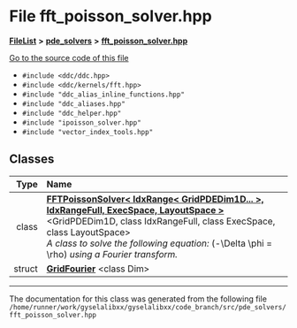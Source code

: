 

# File fft\_poisson\_solver.hpp



[**FileList**](files.md) **>** [**pde\_solvers**](dir_be2a347b8fed8e825bae8c199ecc63c1.md) **>** [**fft\_poisson\_solver.hpp**](fft__poisson__solver_8hpp.md)

[Go to the source code of this file](fft__poisson__solver_8hpp_source.md)



* `#include <ddc/ddc.hpp>`
* `#include <ddc/kernels/fft.hpp>`
* `#include "ddc_alias_inline_functions.hpp"`
* `#include "ddc_aliases.hpp"`
* `#include "ddc_helper.hpp"`
* `#include "ipoisson_solver.hpp"`
* `#include "vector_index_tools.hpp"`















## Classes

| Type | Name |
| ---: | :--- |
| class | [**FFTPoissonSolver&lt; IdxRange&lt; GridPDEDim1D... &gt;, IdxRangeFull, ExecSpace, LayoutSpace &gt;**](classFFTPoissonSolver_3_01IdxRange_3_01GridPDEDim1D_8_8_8_01_4_00_01IdxRangeFull_00_01ExecSpace_00_01LayoutSpace_01_4.md) &lt;GridPDEDim1D, class IdxRangeFull, class ExecSpace, class LayoutSpace&gt;<br>_A class to solve the following equation:_ \(-\Delta \phi = \rho\) _using a Fourier transform._ |
| struct | [**GridFourier**](structFFTPoissonSolver_3_01IdxRange_3_01GridPDEDim1D_8_8_8_01_4_00_01IdxRangeFull_00_01ExecSpace2aeecfe91d464f5738599cc105fb6087.md) &lt;class Dim&gt;<br> |



















































------------------------------
The documentation for this class was generated from the following file `/home/runner/work/gyselalibxx/gyselalibxx/code_branch/src/pde_solvers/fft_poisson_solver.hpp`

